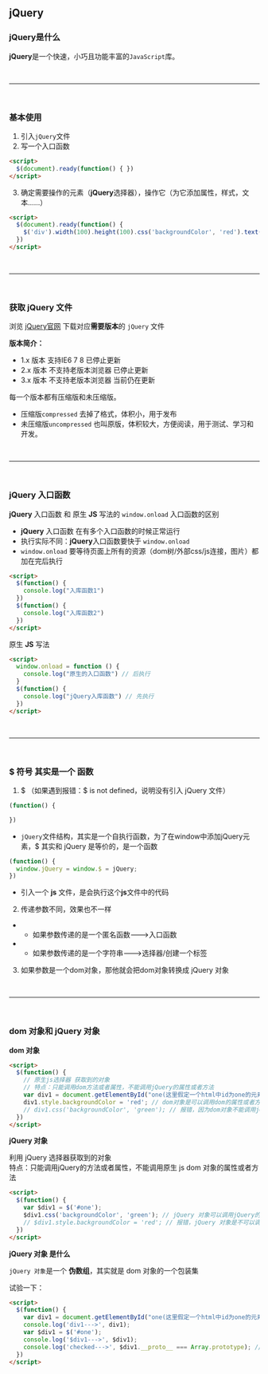 ## jQuery

### jQuery是什么

**jQuery**是一个快速，小巧且功能丰富的`JavaScript`库。

<br/>

---

<br/>

### 基本使用

1. 引入`jQuery`文件
2. 写一个入口函数
```html
<script>
  $(document).ready(function() { })
</script>
```
3. 确定需要操作的元素（**jQuery**选择器），操作它（为它添加属性，样式，文本......）
```html
<script>
  $(document).ready(function() {
    $('div').width(100).height(100).css('backgroundColor', 'red').text('文本内容');
  })
</script>
```

<br/>

---

<br/>

### 获取 jQuery 文件

浏览 [jQuery官网](https://jquery.com/) 下载对应**需要版本**的 `jQuery` 文件

**版本简介：**

* 1.x 版本 支持IE6 7 8 已停止更新
* 2.x 版本 不支持老版本浏览器 已停止更新
* 3.x 版本 不支持老版本浏览器 当前仍在更新

每一个版本都有压缩版和未压缩版。
* 压缩版`compressed` 去掉了格式，体积小，用于发布
* 未压缩版`uncompressed` 也叫原版，体积较大，方便阅读，用于测试、学习和开发。

<br/>

---

<br/>

### jQuery 入口函数

**jQuery** 入口函数 和 原生 **JS** 写法的 `window.onload` 入口函数的区别

* **jQuery** 入口函数 在有多个入口函数的时候正常运行
* 执行实际不同：**jQuery**入口函数要快于 `window.onload`
* `window.onload` 要等待页面上所有的资源（dom树/外部css/js连接，图片）都加在完后执行

```html
<script>
  $(function() {
    console.log("入库函数1")
  })
  $(function() {
    console.log("入库函数2")
  })
</script>
```

原生 **JS** 写法
```html
<script>
  window.onload = function () {
    console.log("原生的入口函数") // 后执行
  }
  $(function() {
    console.log("jQuery入库函数") // 先执行
  })
</script>
```

<br/>

---

<br/>

### $ 符号 其实是一个 函数

1. $ （如果遇到报错：$ is not defined，说明没有引入 jQuery 文件）
```js
(function() {

})
```
* `jQuery`文件结构，其实是一个自执行函数，为了在window中添加jQuery元素，$ 其实和 jQuery 是等价的，是一个函数
```js
(function() {
  window.jQuery = window.$ = jQuery;
})
```
* 引入一个 **js** 文件，是会执行这个**js**文件中的代码

2. 传递参数不同，效果也不一样
* * 如果参数传递的是一个匿名函数--->入口函数
* * 如果参数传递的是一个字符串--->选择器/创建一个标签

3. 如果参数是一个dom对象，那他就会把dom对象转换成 jQuery 对象

<br/>

---

<br/>

### dom 对象和 jQuery 对象

**dom 对象**
```html
<script>
  $(function() {
    // 原生js选择器 获取到的对象
    // 特点：只能调用dom方法或者属性，不能调用jQuery的属性或者方法
    var div1 = document.getElementById("one(这里假定一个html中id为one的元素)");
    div1.style.backgroundColor = 'red'; // dom对象是可以调用dom的属性或者方法
    // div1.css('backgroundColor', 'green'); // 报错，因为dom对象不能调用jQuery的属性或者方法
  })
</script>
```

**jQuery 对象**

利用 jQuery 选择器获取到的对象<br/>
特点：只能调用jQuery的方法或者属性，不能调用原生 js dom 对象的属性或者方法
```html
<script>
  $(function() {
    var $div1 = $('#one');
    $div1.css('backgroundColor', 'green'); // jQuery 对象可以调用jQuery的属性或者方法
    // $div1.style.backgroundColor = 'red'; // 报错，jQuery 对象是不可以调用dom的属性或者方法
  })
</script>
```

**jQuery 对象 是什么**

`jQuery 对象`是一个 **伪数组**，其实就是 dom 对象的一个包装集

试验一下：
```html
<script>
  $(function() {
    var div1 = document.getElementById("one(这里假定一个html中id为one的元素)");
    console.log('div1--->', div1);
    var $div1 = $('#one');
    console.log('$div1--->', $div1);
    console.log('checked--->', $div1.__proto__ === Array.prototype); // false, 不是数组，
  })
</script>
```
